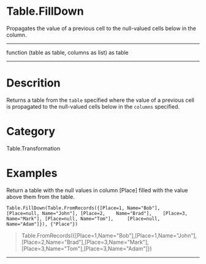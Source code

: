 ﻿# Table.FillDown
Propagates the value of a previous cell to the null-valued cells below in the column.
***
function (table as table, columns as list) as table
***
# Descrition 
Returns a table from the <code>table</code> specified where the value of a previous cell is propagated to the null-valued cells below in the <code>columns</code> specified.
# Category 
Table.Transformation
# Examples 
Return a table with the null values in column [Place] filled with the value above them from the table.
```
Table.FillDown(Table.FromRecords({[Place=1, Name="Bob"],     [Place=null, Name="John"], [Place=2,    Name="Brad"],    [Place=3, Name="Mark"], [Place=null, Name="Tom"],     [Place=null, Name="Adam"]}), {"Place"})
```
> Table.FromRecords({[Place=1,Name="Bob"],[Place=1,Name="John"],[Place=2,Name="Brad"],[Place=3,Name="Mark"],[Place=3,Name="Tom"],[Place=3,Name="Adam"]})
***
